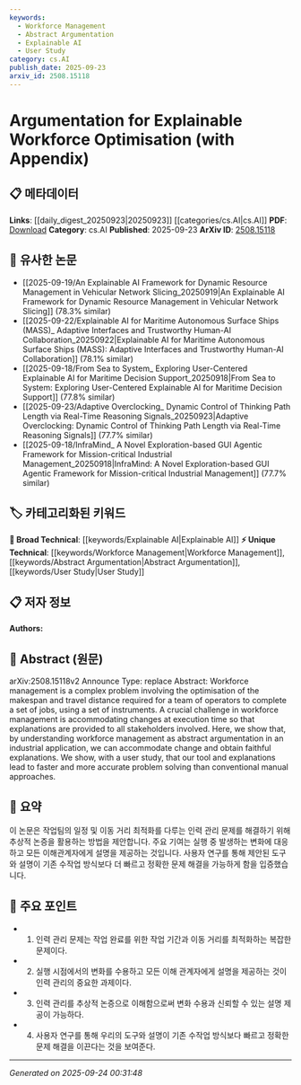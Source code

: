```yaml
---
keywords:
  - Workforce Management
  - Abstract Argumentation
  - Explainable AI
  - User Study
category: cs.AI
publish_date: 2025-09-23
arxiv_id: 2508.15118
---
```


<!-- KEYWORD_LINKING_METADATA:
{
  "processed_timestamp": "2025-09-24T00:31:48.353579",
  "vocabulary_version": "1.0",
  "selected_keywords": [
    "Workforce Management",
    "Abstract Argumentation",
    "Explainable AI",
    "User Study"
  ],
  "rejected_keywords": [],
  "similarity_scores": {
    "Workforce Management": 0.85,
    "Abstract Argumentation": 0.9,
    "Explainable AI": 0.9,
    "User Study": 0.8
  },
  "extraction_method": "AI_prompt_based",
  "budget_applied": true,
  "candidates_json": {
    "candidates": [
      {
        "surface": "Workforce Management",
        "canonical": "Workforce Management",
        "aliases": [
          "Team Management",
          "Human Resource Optimization"
        ],
        "category": "unique_technical",
        "rationale": "Central to the paper's focus on optimizing workforce operations and providing explanations.",
        "novelty_score": 0.7,
        "connectivity_score": 0.65,
        "specificity_score": 0.8,
        "link_intent_score": 0.85
      },
      {
        "surface": "Abstract Argumentation",
        "canonical": "Abstract Argumentation",
        "aliases": [
          "Argumentation Framework",
          "Argumentation Theory"
        ],
        "category": "unique_technical",
        "rationale": "Key concept for understanding the paper's approach to providing explanations in workforce optimization.",
        "novelty_score": 0.8,
        "connectivity_score": 0.7,
        "specificity_score": 0.85,
        "link_intent_score": 0.9
      },
      {
        "surface": "Explainable AI",
        "canonical": "Explainable AI",
        "aliases": [
          "XAI",
          "Interpretable AI"
        ],
        "category": "broad_technical",
        "rationale": "Relevant to the paper's emphasis on providing explanations to stakeholders.",
        "novelty_score": 0.5,
        "connectivity_score": 0.8,
        "specificity_score": 0.7,
        "link_intent_score": 0.9
      },
      {
        "surface": "User Study",
        "canonical": "User Study",
        "aliases": [
          "User Research",
          "User Testing"
        ],
        "category": "unique_technical",
        "rationale": "Highlights the empirical validation method used to support the paper's claims.",
        "novelty_score": 0.65,
        "connectivity_score": 0.6,
        "specificity_score": 0.75,
        "link_intent_score": 0.8
      }
    ],
    "ban_list_suggestions": [
      "optimisation",
      "execution time",
      "manual approaches"
    ]
  },
  "decisions": [
    {
      "candidate_surface": "Workforce Management",
      "resolved_canonical": "Workforce Management",
      "decision": "linked",
      "scores": {
        "novelty": 0.7,
        "connectivity": 0.65,
        "specificity": 0.8,
        "link_intent": 0.85
      }
    },
    {
      "candidate_surface": "Abstract Argumentation",
      "resolved_canonical": "Abstract Argumentation",
      "decision": "linked",
      "scores": {
        "novelty": 0.8,
        "connectivity": 0.7,
        "specificity": 0.85,
        "link_intent": 0.9
      }
    },
    {
      "candidate_surface": "Explainable AI",
      "resolved_canonical": "Explainable AI",
      "decision": "linked",
      "scores": {
        "novelty": 0.5,
        "connectivity": 0.8,
        "specificity": 0.7,
        "link_intent": 0.9
      }
    },
    {
      "candidate_surface": "User Study",
      "resolved_canonical": "User Study",
      "decision": "linked",
      "scores": {
        "novelty": 0.65,
        "connectivity": 0.6,
        "specificity": 0.75,
        "link_intent": 0.8
      }
    }
  ]
}
-->

# Argumentation for Explainable Workforce Optimisation (with Appendix)

## 📋 메타데이터

**Links**: [[daily_digest_20250923|20250923]] [[categories/cs.AI|cs.AI]]
**PDF**: [Download](https://arxiv.org/pdf/2508.15118.pdf)
**Category**: cs.AI
**Published**: 2025-09-23
**ArXiv ID**: [2508.15118](https://arxiv.org/abs/2508.15118)

## 🔗 유사한 논문
- [[2025-09-19/An Explainable AI Framework for Dynamic Resource Management in Vehicular Network Slicing_20250919|An Explainable AI Framework for Dynamic Resource Management in Vehicular Network Slicing]] (78.3% similar)
- [[2025-09-22/Explainable AI for Maritime Autonomous Surface Ships (MASS)_ Adaptive Interfaces and Trustworthy Human-AI Collaboration_20250922|Explainable AI for Maritime Autonomous Surface Ships (MASS): Adaptive Interfaces and Trustworthy Human-AI Collaboration]] (78.1% similar)
- [[2025-09-18/From Sea to System_ Exploring User-Centered Explainable AI for Maritime Decision Support_20250918|From Sea to System: Exploring User-Centered Explainable AI for Maritime Decision Support]] (77.8% similar)
- [[2025-09-23/Adaptive Overclocking_ Dynamic Control of Thinking Path Length via Real-Time Reasoning Signals_20250923|Adaptive Overclocking: Dynamic Control of Thinking Path Length via Real-Time Reasoning Signals]] (77.7% similar)
- [[2025-09-18/InfraMind_ A Novel Exploration-based GUI Agentic Framework for Mission-critical Industrial Management_20250918|InfraMind: A Novel Exploration-based GUI Agentic Framework for Mission-critical Industrial Management]] (77.7% similar)

## 🏷️ 카테고리화된 키워드
**🧠 Broad Technical**: [[keywords/Explainable AI|Explainable AI]]
**⚡ Unique Technical**: [[keywords/Workforce Management|Workforce Management]], [[keywords/Abstract Argumentation|Abstract Argumentation]], [[keywords/User Study|User Study]]

## 📋 저자 정보

**Authors:** 

## 📄 Abstract (원문)

arXiv:2508.15118v2 Announce Type: replace 
Abstract: Workforce management is a complex problem involving the optimisation of the makespan and travel distance required for a team of operators to complete a set of jobs, using a set of instruments. A crucial challenge in workforce management is accommodating changes at execution time so that explanations are provided to all stakeholders involved. Here, we show that, by understanding workforce management as abstract argumentation in an industrial application, we can accommodate change and obtain faithful explanations. We show, with a user study, that our tool and explanations lead to faster and more accurate problem solving than conventional manual approaches.

## 📝 요약

이 논문은 작업팀의 일정 및 이동 거리 최적화를 다루는 인력 관리 문제를 해결하기 위해 추상적 논증을 활용하는 방법을 제안합니다. 주요 기여는 실행 중 발생하는 변화에 대응하고 모든 이해관계자에게 설명을 제공하는 것입니다. 사용자 연구를 통해 제안된 도구와 설명이 기존 수작업 방식보다 더 빠르고 정확한 문제 해결을 가능하게 함을 입증했습니다.

## 🎯 주요 포인트

- 1. 인력 관리 문제는 작업 완료를 위한 작업 기간과 이동 거리를 최적화하는 복잡한 문제이다.
- 2. 실행 시점에서의 변화를 수용하고 모든 이해 관계자에게 설명을 제공하는 것이 인력 관리의 중요한 과제이다.
- 3. 인력 관리를 추상적 논증으로 이해함으로써 변화 수용과 신뢰할 수 있는 설명 제공이 가능하다.
- 4. 사용자 연구를 통해 우리의 도구와 설명이 기존 수작업 방식보다 빠르고 정확한 문제 해결을 이끈다는 것을 보여준다.


---

*Generated on 2025-09-24 00:31:48*